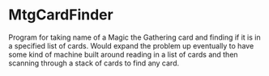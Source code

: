 # MtgCardFinder
Program for taking name of a Magic the Gathering card and finding if it is in a specified list of cards. Would expand the problem up eventually to have some kind of machine built around reading in a list of cards and then scanning through a stack of cards to find any card.
